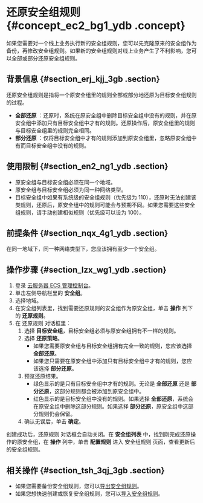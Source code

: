 # 还原安全组规则 {#concept_ec2_bg1_ydb .concept}

如果您需要对一个线上业务执行新的安全组规则，您可以先克隆原来的安全组作为备份，再修改安全组规则。如果新的安全组规则对线上业务产生了不利影响，您可以全部或部分还原安全组规则。

## 背景信息 {#section_erj_kjj_3gb .section}

还原安全组规则是指将一个原安全组里的规则全部或部分地还原为目标安全组规则的过程。

-   **全部还原** ：还原时，系统在原安全组中删除目标安全组中没有的规则，并在原安全组中添加只有目标安全组中才有的规则。还原操作后，原安全组里的规则与目标安全组里的规则完全相同。
-   **部分还原** ：仅将目标安全组中才有的规则添加到原安全组里，忽略原安全组中有而目标安全组中没有的规则。

## 使用限制 {#section_en2_ng1_ydb .section}

-   原安全组与目标安全组必须在同一个地域。
-   原安全组与目标安全组必须为同一种网络类型。
-   目标安全组中如果有系统级的安全组规则（优先级为 110），还原时无法创建该类规则，还原后，原安全组中的规则可能会与预期不同。如果您需要这些安全组规则，请手动创建相似规则（优先级可以设为 100）。

## 前提条件 {#section_nqx_4g1_ydb .section}

在同一地域下，同一种网络类型下，您应该拥有至少一个安全组。

## 操作步骤 {#section_lzx_wg1_ydb .section}

1.  登录 [云服务器 ECS 管理控制台](https://ecs.console.aliyun.com/#/home)。
2.  单击左侧导航栏里的 **安全组**。
3.  选择地域。
4.  在安全组列表里，找到需要还原规则的安全组作为原安全组，单击 **操作** 列下的 **还原规则**。
5.  在 还原规则 对话框里：
    1.  选择 **目标安全组**，目标安全组必须与原安全组拥有不一样的规则。
    2.  选择 **还原策略**。
        -   如果您需要原安全组与目标安全组拥有完全一致的规则，您应该选择 **全部还原**。
        -   如果您只需要在原安全组中添加只有目标安全组中才有的规则，您应该选择 **部分还原**。
    3.  预览还原结果。
        -   绿色显示的是只有目标安全组中才有的规则。无论是 **全部还原** 还是 **部分还原**，这部分规则都会被添加到原安全组中。
        -   红色显示的是目标安全组中没有的规则。如果选择 **全部还原**，系统会在原安全组中删除这部分规则。如果选择 **部分还原**，原安全组中这部分规则仍会保留。
    4.  确认无误后，单击 **确定**。

创建成功后，还原规则 对话框会自动关闭。在 **安全组列表** 中，找到刚完成还原操作的原安全组，在 **操作** 列中，单击 **配置规则** 进入 安全组规则 页面，查看更新后的安全组规则。

## 相关操作 {#section_tsh_3qj_3gb .section}

-   如果您需要备份安全组规则，您可以[导出安全组规则](intl.zh-CN/用户指南/安全组/导出安全组规则.md#)。
-   如果您想快速创建或恢复安全组规则，您可以[导入安全组规则](intl.zh-CN/用户指南/安全组/导入安全组规则.md#)。

